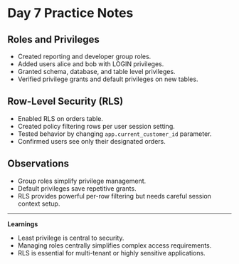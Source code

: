 # Day 7 Practice Notes

## Roles and Privileges
- Created reporting and developer group roles.
- Added users alice and bob with LOGIN privileges.
- Granted schema, database, and table level privileges.
- Verified privilege grants and default privileges on new tables.

## Row-Level Security (RLS)
- Enabled RLS on orders table.
- Created policy filtering rows per user session setting.
- Tested behavior by changing `app.current_customer_id` parameter.
- Confirmed users see only their designated orders.

## Observations
- Group roles simplify privilege management.
- Default privileges save repetitive grants.
- RLS provides powerful per-row filtering but needs careful session context setup.

---

**Learnings**
- Least privilege is central to security.
- Managing roles centrally simplifies complex access requirements.
- RLS is essential for multi-tenant or highly sensitive applications.
